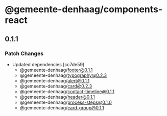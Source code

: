 # @gemeente-denhaag/components-react

## 0.1.1

### Patch Changes

- Updated dependencies [cc7de59]
  - @gemeente-denhaag/footer@0.1.1
  - @gemeente-denhaag/typography@0.2.3
  - @gemeente-denhaag/alert@0.1.1
  - @gemeente-denhaag/card@0.2.3
  - @gemeente-denhaag/contact-timeline@0.1.1
  - @gemeente-denhaag/header@0.1.1
  - @gemeente-denhaag/process-steps@0.1.0
  - @gemeente-denhaag/card-group@0.1.1
